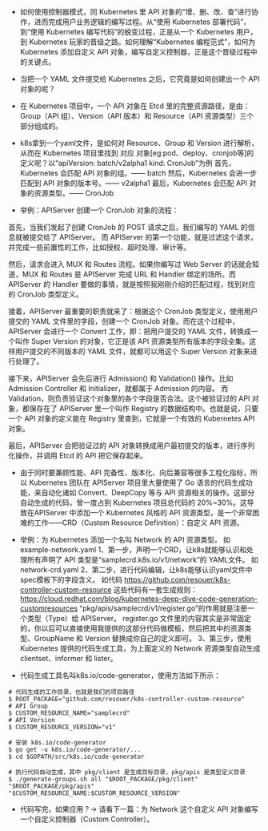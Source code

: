 - 如何使用控制器模式，同 Kubernetes 里 API 对象的“增、删、改、查”进行协作，进而完成用户业务逻辑的编写过程。从“使用 Kubernetes
  部署代码”，到“使用 Kubernetes 编写代码”的蜕变过程，正是从一个 Kubernetes 用户，到 Kubernetes 玩家的晋级之路。如何理解“Kubernetes
  编程范式”，如何为 Kubernetes 添加自定义 API 对象，编写自定义控制器，正是这个晋级过程中的关键点。
- 当把一个 YAML 文件提交给 Kubernetes 之后，它究竟是如何创建出一个 API 对象的呢？

- 在 Kubernetes 项目中，一个 API 对象在 Etcd 里的完整资源路径，是由：Group（API 组）、Version（API 版本）和 Resource（API
  资源类型）三个部分组成的。

- k8s拿到一个yaml文件，是如何对 Resource、Group 和 Version 进行解析，从而在 Kubernetes 项目里找到 对应
  对象[eg:pod、deploy、cronjob等]的定义呢？以“apiVersion: batch/v2alpha1 kind: CronJob”为例
  首先，Kubernetes 会匹配 API 对象的组。—— batch
  然后，Kubernetes 会进一步匹配到 API 对象的版本号。—— v2alpha1
  最后，Kubernetes 会匹配 API 对象的资源类型。—— CronJob

- 举例：APIServer 创建一个 CronJob 对象的流程：

首先，当我们发起了创建 CronJob 的 POST 请求之后，我们编写的 YAML 的信息就被提交给了 APIServer。 而 APIServer
的第一个功能，就是过滤这个请求，并完成一些前置性的工作，比如授权、超时处理、审计等。

然后，请求会进入 MUX 和 Routes 流程。如果你编写过 Web Server 的话就会知道，MUX 和 Routes 是 APIServer 完成 URL 和 Handler
绑定的场所。而 APIServer 的 Handler 要做的事情，就是按照我刚刚介绍的匹配过程，找到对应的 CronJob 类型定义。

接着，APIServer 最重要的职责就来了：根据这个 CronJob 类型定义，使用用户提交的 YAML 文件里的字段，创建一个 CronJob
对象。而在这个过程中，APIServer 会进行一个 Convert 工作，即：把用户提交的 YAML 文件，转换成一个叫作 Super Version 的对象，它正是该
API 资源类型所有版本的字段全集。这样用户提交的不同版本的 YAML 文件，就都可以用这个 Super Version 对象来进行处理了。

接下来，APIServer 会先后进行 Admission() 和 Validation() 操作。比如Admission Controller 和 Initializer，就都属于 Admission
的内容。 而 Validation，则负责验证这个对象里的各个字段是否合法。这个被验证过的 API 对象，都保存在了 APIServer 里一个叫作
Registry 的数据结构中。也就是说，只要一个 API 对象的定义能在 Registry 里查到，它就是一个有效的 Kubernetes API 对象。

最后，APIServer 会把验证过的 API 对象转换成用户最初提交的版本，进行序列化操作，并调用 Etcd 的 API 把它保存起来。

- 由于同时要兼顾性能、API 完备性、版本化、向后兼容等很多工程化指标，所以 Kubernetes 团队在 APIServer 项目里大量使用了 Go
  语言的代码生成功能，来自动化诸如 Convert、DeepCopy 等与 API 资源相关的操作。这部分自动生成的代码，曾一度占到 Kubernetes
  项目总代码的 20%~30%。这导致在APIServer 中添加一个 Kubernetes 风格的 API 资源类型，是一个非常困难的工作——CRD（Custom
  Resource Definition）：自定义 API 资源。

- 举例：为 Kubernetes 添加一个名叫 Network 的 API 资源类型。
  如example-network.yaml
  1、第一步，声明一个CRD，让k8s就能够认识和处理所有声明了 API 类型是“samplecrd.k8s.io/v1/network”的 YAML文件。
  如network-crd.yaml
  2、第二步，进行代码编辑，让k8s能够认识yaml文件中spec模板下的字段含义。
  如代码 https://github.com/resouer/k8s-controller-custom-resource
  这些代码有一套生成规则：https://cloud.redhat.com/blog/kubernetes-deep-dive-code-generation-customresources
  “pkg/apis/samplecrd/v1/register.go”的作用就是注册一个类型（Type）给 APIServer。
  register.go 文件里的内容其实是非常固定的，你以后可以直接使用我提供的这部分代码做模板，然后把其中的资源类型、GroupName 和
  Version 替换成你自己的定义即可。
  3、第三步，使用 Kubernetes 提供的代码生成工具，为上面定义的 Network 资源类型自动生成 clientset、informer 和 lister。

- 代码生成工具名叫k8s.io/code-generator，使用方法如下所示：

```shell
# 代码生成的工作目录，也就是我们的项目路径
$ ROOT_PACKAGE="github.com/resouer/k8s-controller-custom-resource"
# API Group
$ CUSTOM_RESOURCE_NAME="samplecrd"
# API Version
$ CUSTOM_RESOURCE_VERSION="v1"
 
# 安装 k8s.io/code-generator
$ go get -u k8s.io/code-generator/...
$ cd $GOPATH/src/k8s.io/code-generator
 
# 执行代码自动生成，其中 pkg/client 是生成目标目录，pkg/apis 是类型定义目录
$ ./generate-groups.sh all "$ROOT_PACKAGE/pkg/client" "$ROOT_PACKAGE/pkg/apis" "$CUSTOM_RESOURCE_NAME:$CUSTOM_RESOURCE_VERSION"
```

- 代码写完，如果应用？→ 请看下一篇：为 Network 这个自定义 API 对象编写一个自定义控制器（Custom Controller）。
